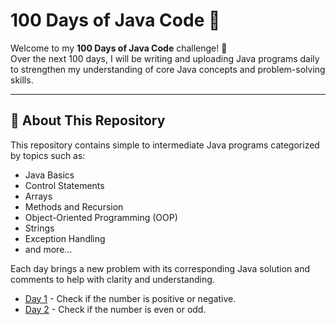 # 100 Days of Java Code 🚀

Welcome to my **100 Days of Java Code** challenge! 🎯  
Over the next 100 days, I will be writing and uploading Java programs daily to strengthen my understanding of core Java concepts and problem-solving skills.

---

## 📌 About This Repository

This repository contains simple to intermediate Java programs categorized by topics such as:

- Java Basics
- Control Statements
- Arrays
- Methods and Recursion
- Object-Oriented Programming (OOP)
- Strings
- Exception Handling
- and more...

Each day brings a new problem with its corresponding Java solution and comments to help with clarity and understanding.


- [Day 1](https://github.com/19Nupur/JAVA-100-CODES/blob/main/Day01.java) - Check if the number is positive or negative.
- [Day 2](https://github.com/19Nupur/JAVA-100-CODES/blob/main/Day02.java) - Check if the number is even or odd.

